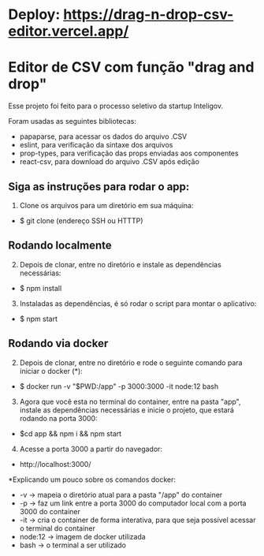 # Deploy: https://drag-n-drop-csv-editor.vercel.app/

# Editor de CSV com função "drag and drop"

Esse projeto foi feito para o processo seletivo da startup Inteligov.

Foram usadas as seguintes bibliotecas:

- papaparse, para acessar os dados do arquivo .CSV
- eslint, para verificação da sintaxe dos arquivos
- prop-types, para verificação das props enviadas aos componentes
- react-csv, para download do arquivo .CSV após edição

## Siga as instruções para rodar o app:

1. Clone os arquivos para um diretório em sua máquina:
- $ git clone (endereço SSH ou HTTTP)

## Rodando localmente

2. Depois de clonar, entre no diretório e instale as dependências necessárias:
- $ npm install

3. Instaladas as dependências, é só rodar o script para montar o aplicativo:
- $ npm start

## Rodando via docker

2. Depois de clonar, entre no diretório e rode o seguinte comando para iniciar o docker (*):
- $ docker run -v "$PWD:/app" -p 3000:3000 -it node:12 bash

3. Agora que você esta no terminal do container, entre na pasta "app", instale as dependências necessárias e inicie o projeto, que estará rodando na porta 3000:
- $cd app && npm i && npm start

4. Acesse a porta 3000 a partir do navegador:
- http://localhost:3000/


*Explicando um pouco sobre os comandos docker:
- -v -> mapeia o diretório atual para a pasta "/app" do container
- -p -> faz um link entre a porta 3000 do computador local com a porta 3000 do container
- -it -> cria o container de forma interativa, para que seja possível acessar o terminal do container
- node:12 -> imagem de docker utilizada
- bash -> o terminal a ser utilizado
